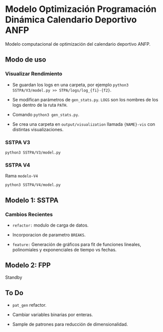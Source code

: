 # Modelo Optimización Programación Dinámica Calendario Deportivo ANFP

Modelo computacional de optimización del calendario deportivo ANFP.

## Modo de uso


### Visualizar Rendimiento

- Se guardan los logs en una carpeta, por ejemplo `python3 SSTPA/V3/model.py >> STPA/logs/log_{fi}-{f2}`.

- Se modifican parámetros de `gen_stats.py`. `LOGS` son los nombres de los logs dentro de la ruta `PATH`.

- Comando `python3 gen_stats.py`.

- Se crea una carpeta en `output/visualization` llamada `{NAME}-vis` con distintas visualizaciones.


### SSTPA V3

`python3 SSTPA/V3/model.py`

### SSTPA V4

Rama `modelo-V4`

`python3 SSTPA/V4/model.py`

## Modelo 1: SSTPA

### Cambios Recientes

- `refactor:` modulo de carga de datos.

- Incorporacion de parametro `BREAKS`.

- `feature:` Generación de gráficos para fit de funciones lineales, polinomiales y exponenciales de tiempo vs fechas.

## Modelo 2: FPP

Standby

## To Do

- `pat_gen` refactor.

- Cambiar variables binarias por enteras.

- Sample de patrones para reducción de dimensionalidad.


